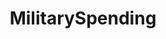 ---
layout: project

# project title that will be displayed in plain text
title: MilitarySpending

# universal file name for: project page URL and primary assets
filename: militaryspending

ext: .jpg  # asset extension ex: images\project_a.jpg vs project_a.png
highlight: True # True if this project should be highlighted over others
index: 10  # index number for sorting which affects loops over all projects

# skills featured in the project
skills: python, pandas, tableau, numpy, spyder, github,   #TODO add more skills #TODO confirm numpy

# short descriptor that will be displayed in plain text
blurb: A data engineering and visualization project covering per-capita military spending for various select countries.
---